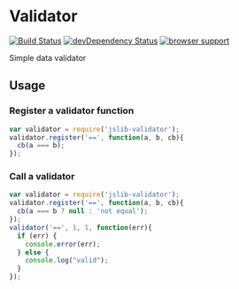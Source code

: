 # Validator

[![Build Status](https://travis-ci.org/txgruppi/jslib-validator.png?branch=master)](https://travis-ci.org/txgruppi/jslib-validator)
[![devDependency Status](https://david-dm.org/txgruppi/jslib-validator/dev-status.png)](https://david-dm.org/txgruppi/jslib-validator#info=devDependencies)
[![browser support](https://ci.testling.com/txgruppi/jslib-validator.png)](http://ci.testling.com/txgruppi/jslib-validator)

Simple data validator

## Usage

### Register a validator function

```js
var validator = require('jslib-validator');
validator.register('==', function(a, b, cb){
  cb(a === b);
});
```

### Call a validator

```js
var validator = require('jslib-validator');
validator.register('==', function(a, b, cb){
  cb(a === b ? null : 'not equal');
});
validator('==', 1, 1, function(err){
  if (err) {
    console.error(err);
  } else {
    console.log("valid");
  }
});
```
